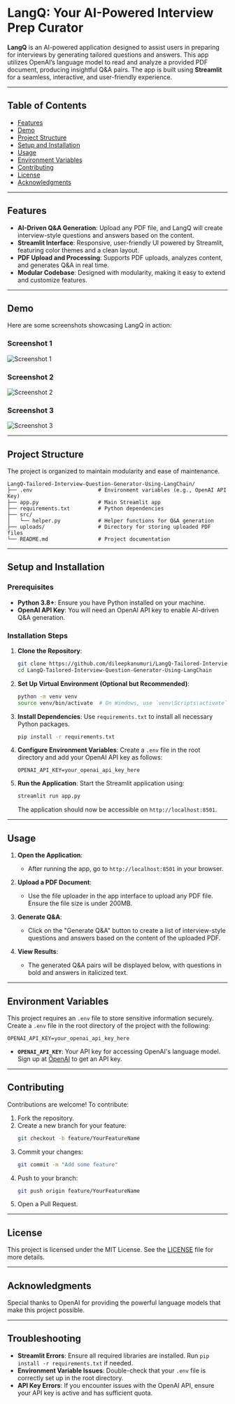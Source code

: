 # LangQ: Your AI-Powered Interview Prep Curator

**LangQ** is an AI-powered application designed to assist users in preparing for interviews by generating tailored questions and answers. This app utilizes OpenAI’s language model to read and analyze a provided PDF document, producing insightful Q&A pairs. The app is built using **Streamlit** for a seamless, interactive, and user-friendly experience.

---

## Table of Contents
- [Features](#features)
- [Demo](#demo)
- [Project Structure](#project-structure)
- [Setup and Installation](#setup-and-installation)
- [Usage](#usage)
- [Environment Variables](#environment-variables)
- [Contributing](#contributing)
- [License](#license)
- [Acknowledgments](#acknowledgments)

---

## Features
- **AI-Driven Q&A Generation**: Upload any PDF file, and LangQ will create interview-style questions and answers based on the content.
- **Streamlit Interface**: Responsive, user-friendly UI powered by Streamlit, featuring color themes and a clean layout.
- **PDF Upload and Processing**: Supports PDF uploads, analyzes content, and generates Q&A in real time.
- **Modular Codebase**: Designed with modularity, making it easy to extend and customize features.

---

## Demo
Here are some screenshots showcasing LangQ in action:

### Screenshot 1
![Screenshot 1](https://github.com/dileepkanumuri/LangQ-Tailored-Interview-Question-Generator-Using-LangChain/blob/main/Images/Screenshot%201.png)

### Screenshot 2
![Screenshot 2](https://github.com/dileepkanumuri/LangQ-Tailored-Interview-Question-Generator-Using-LangChain/blob/main/Images/Screenshot%202.png)

### Screenshot 3
![Screenshot 3](https://github.com/dileepkanumuri/LangQ-Tailored-Interview-Question-Generator-Using-LangChain/blob/main/Images/Screenshot%203.png)

---

## Project Structure
The project is organized to maintain modularity and ease of maintenance.

```
LangQ-Tailored-Interview-Question-Generator-Using-LangChain/
├── .env                     # Environment variables (e.g., OpenAI API Key)
├── app.py                   # Main Streamlit app
├── requirements.txt         # Python dependencies
├── src/
│   └── helper.py            # Helper functions for Q&A generation
├── uploads/                 # Directory for storing uploaded PDF files
└── README.md                # Project documentation
```

---

## Setup and Installation
### Prerequisites
- **Python 3.8+**: Ensure you have Python installed on your machine.
- **OpenAI API Key**: You will need an OpenAI API key to enable AI-driven Q&A generation.

### Installation Steps

1. **Clone the Repository**:
   ```bash
   git clone https://github.com/dileepkanumuri/LangQ-Tailored-Interview-Question-Generator-Using-LangChain.git
   cd LangQ-Tailored-Interview-Question-Generator-Using-LangChain
   ```

2. **Set Up Virtual Environment (Optional but Recommended)**:
   ```bash
   python -m venv venv
   source venv/bin/activate  # On Windows, use `venv\Scripts\activate`
   ```

3. **Install Dependencies**:
   Use `requirements.txt` to install all necessary Python packages.
   ```bash
   pip install -r requirements.txt
   ```

4. **Configure Environment Variables**:
   Create a `.env` file in the root directory and add your OpenAI API key as follows:
   ```plaintext
   OPENAI_API_KEY=your_openai_api_key_here
   ```

5. **Run the Application**:
   Start the Streamlit application using:
   ```bash
   streamlit run app.py
   ```

   The application should now be accessible on `http://localhost:8501`.

---

## Usage
1. **Open the Application**:
   - After running the app, go to `http://localhost:8501` in your browser.

2. **Upload a PDF Document**:
   - Use the file uploader in the app interface to upload any PDF file. Ensure the file size is under 200MB.

3. **Generate Q&A**:
   - Click on the "Generate Q&A" button to create a list of interview-style questions and answers based on the content of the uploaded PDF.

4. **View Results**:
   - The generated Q&A pairs will be displayed below, with questions in bold and answers in italicized text.

---

## Environment Variables
This project requires an `.env` file to store sensitive information securely. Create a `.env` file in the root directory of the project with the following:

```plaintext
OPENAI_API_KEY=your_openai_api_key_here
```

- **`OPENAI_API_KEY`**: Your API key for accessing OpenAI's language model. Sign up at [OpenAI](https://beta.openai.com/signup/) to get an API key.

---

## Contributing
Contributions are welcome! To contribute:

1. Fork the repository.
2. Create a new branch for your feature:
   ```bash
   git checkout -b feature/YourFeatureName
   ```
3. Commit your changes:
   ```bash
   git commit -m "Add some feature"
   ```
4. Push to your branch:
   ```bash
   git push origin feature/YourFeatureName
   ```
5. Open a Pull Request.

---

## License
This project is licensed under the MIT License. See the [LICENSE](LICENSE) file for more details.

---

## Acknowledgments
Special thanks to OpenAI for providing the powerful language models that make this project possible.

---

## Troubleshooting

- **Streamlit Errors**: Ensure all required libraries are installed. Run `pip install -r requirements.txt` if needed.
- **Environment Variable Issues**: Double-check that your `.env` file is correctly set up in the root directory.
- **API Key Errors**: If you encounter issues with the OpenAI API, ensure your API key is active and has sufficient quota.

